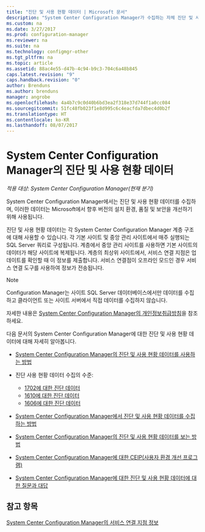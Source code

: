 ```yaml
---
title: "진단 및 사용 현황 데이터 | Microsoft 문서"
description: "System Center Configuration Manager가 수집하는 자체 진단 및 사용 현황 데이터에 대해 알아봅니다."
ms.custom: na
ms.date: 3/27/2017
ms.prod: configuration-manager
ms.reviewer: na
ms.suite: na
ms.technology: configmgr-other
ms.tgt_pltfrm: na
ms.topic: article
ms.assetid: 88ac4e55-d47b-4c94-b9c3-704c6a48b845
caps.latest.revision: "9"
caps.handback.revision: "0"
author: Brenduns
ms.author: brenduns
manager: angrobe
ms.openlocfilehash: 4a4b7c9c0d40b6bd3ea2f318e37d744f1a0cc084
ms.sourcegitcommit: 51fc48fb023f1e8d995c6c4eacfda7dbec4d0b2f
ms.translationtype: HT
ms.contentlocale: ko-KR
ms.lasthandoff: 08/07/2017
---
```

# <a name="diagnostics-and-usage-data-for-system-center-configuration-manager"></a>System Center Configuration Manager의 진단 및 사용 현황 데이터

*적용 대상: System Center Configuration Manager(현재 분기)*

System Center Configuration Manager에서는 진단 및 사용 현황 데이터를 수집하며, 이러한 데이터는 Microsoft에서 향후 버전의 설치 환경, 품질 및 보안을 개선하기 위해 사용됩니다.  

 진단 및 사용 현황 데이터는 각 System Center Configuration Manager 계층 구조에 대해 사용할 수 있습니다. 각 기본 사이트 및 중앙 관리 사이트에서 매주 실행되는 SQL Server 쿼리로 구성됩니다. 계층에서 중앙 관리 사이트를 사용하면 기본 사이트의 데이터가 해당 사이트에 복제됩니다. 계층의 최상위 사이트에서, 서비스 연결 지점은 업데이트를 확인할 때 이 정보를 제출합니다. 서비스 연결점이 오프라인 모드인 경우 서비스 연결 도구를 사용하여 정보가 전송됩니다.  

> [!NOTE]  
>  Configuration Manager는 사이트 SQL Server 데이터베이스에서만 데이터를 수집하고 클라이언트 또는 사이트 서버에서 직접 데이터를 수집하지 않습니다.  

 자세한 내용은 [System Center Configuration Manager의 개인정보취급방침](http://go.microsoft.com/fwlink/?LinkID=626527)을 참조하세요.  

 다음 문서의 System Center Configuration Manager에 대한 진단 및 사용 현황 데이터에 대해 자세히 알아봅니다.  

-   [System Center Configuration Manager의 진단 및 사용 현황 데이터를 사용하는 방법](../../../core/plan-design/diagnostics/how-diagnostics-and-usage-data-is-used.md)  

-   진단 사용 현황 데이터 수집의 수준:
    - [1702에 대한 진단 데이터](/sccm/core/plan-design/diagnostics/levels-of-diagnostic-usage-data-collection-1702)      
    - [1610에 대한 진단 데이터](/sccm/core/plan-design/diagnostics/levels-of-diagnostic-usage-data-collection-1610)  
    - [1606에 대한 진단 데이터](/sccm/core/plan-design/diagnostics/levels-of-diagnostic-usage-data-collection-1606)    

<!--
    - [Diagnostic data for 1602](/sccm/core/plan-design/diagnostics/levels-of-diagnostic-usage-data-collection-1602)
    - [Diagnostic data for  1511](/sccm/core/plan-design/diagnostics/levels-of-diagnostic-usage-data-collection-1511)
-->

-   [System Center Configuration Manager에서 진단 및 사용 현황 데이터를 수집하는 방법](../../../core/plan-design/diagnostics/how-diagnostics-and-usage-data-is-collected.md)  

-   [System Center Configuration Manager의 진단 및 사용 현황 데이터를 보는 방법](../../../core/plan-design/diagnostics/view-diagnostics-and-usage-data.md)  

-   [System Center Configuration Manager에 대한 CEIP(사용자 환경 개선 프로그램)](../../../core/plan-design/diagnostics/customer-experience-improvement-program-ceip.md)  

-   [System Center Configuration Manager에 대한 진단 및 사용 현황 데이터에 대한 질문과 대답](../../../core/understand/frequently-asked-questions-about-diagnostics-and-usage-data.md)  

## <a name="see-also"></a>참고 항목  
 [System Center Configuration Manager의 서비스 연결 지점 정보](../../../core/servers/deploy/configure/about-the-service-connection-point.md)
